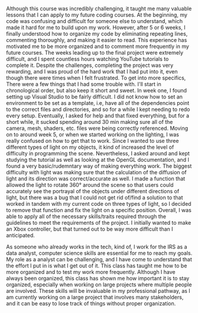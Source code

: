 Although this course was incredibly challenging, it taught me many valuable lessons that I can apply to my future coding courses. At the beginning, my code was confusing and difficult for someone else to understand, which made it hard for me to build upon my work. However, after 5 or 6 weeks, I finally understood how to organize my code by eliminating repeating lines, commenting thoroughly, and making it easier to read. This experience has motivated me to be more organized and to comment more frequently in my future courses. The weeks leading up to the final project were extremely difficult, and I spent countless hours watching YouTube tutorials to complete it. Despite the challenges, completing the project was very rewarding, and I was proud of the hard work that I had put into it, even though there were times when I felt frustrated. To get into more specifics, There were a few things that I had some trouble with. I'll start in chronological order, but also keep it short and sweet. In week one, I found setting up Visual Studio to be fairly difficult. I did not know how to set an environment to be set as a template, i.e, have all of the dependencies point to the correct files and directories, and so for a while I kept needing to redo every setup. Eventually, I asked for help and that fixed everything, but for a short while, it sucked spending around 30 min making sure all of the camera, mesh, shaders, etc. files were being correctly referenced.  Moving on to around week 5, or when we started working on the lighting, I was really confused on how to get that to work. Since I wanted to use three different types of light on my objects, it kind of increased the level of difficulty in programming the scene. Nevertheless, I asked around and kept studying the tutorial as well as looking at the OpenGL documentation, and I found a very basic/rudemntary way of making everything work. The biggest difficulty with light was making sure that the calculation of the diffusion of light and its direction was correct/accurate as well. I made a function that allowed the light to rotate 360° around the scene so that users could accurately see the portrayal of the objects under different directions of light, but there was a bug that I could not get rid of/find a solution to that worked in tandem with my current code on three types of light, so I decided to remove that function and fix the light on a specific position. Overall, I was able to apply all of the necessary skills/traits required through the guidelines to meet the requirements of the project. I initially wanted to make an Xbox controller, but that turned out to be way more difficult than I anticipated. 


As someone who already works in the tech, kind of, I work for the IRS as a data analyst, computer science skills are essential for me to reach my goals. My role as a analyst can be challenging, and I have come to understand that the effort I put in is what I get out of it. This class has taught me how to be more organized and to test my work more frequently. Although I have always been organized, this class has shown me how important it is to stay organized, especially when working on large projects where multiple people are involved. These skills will be invaluable in my professional pathway, as I am currently working on a large project that involves many stakeholders, and it can be easy to lose track of things without proper organization.
